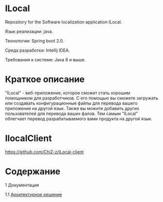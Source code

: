 # ILocal
Repository for the Software localization application ILocal.

Язык реализации: java.  

Технологии:  Spring boot 2.0. 

Среда разработки: Intellij IDEA.

Требования к системе: Java 8 и выше.

# Краткое описание
"ILocal" - веб-приложение, которое сможет стать хорошим помощником для разработчиков. С его помощью вы сможете 
загружать или создавать конфигурационные файлы для перевода вашего приложения на другой язык. Также вы можите добавить 
других пользователей для перевода ваших фалов. Тем самым "ILocal" облегчает перевод разрабатываемого вами продукта на 
другой язык.

# IlocalClient
https://github.com/ChiZ-z/ILocal-client

# Содержание
1 Документация

  1.1 [Архитектурное решение](https://github.com/IvanTaleika/ILocal/blob/master/documents/requirements/ArchitectualSolution(Lab.3).md)
